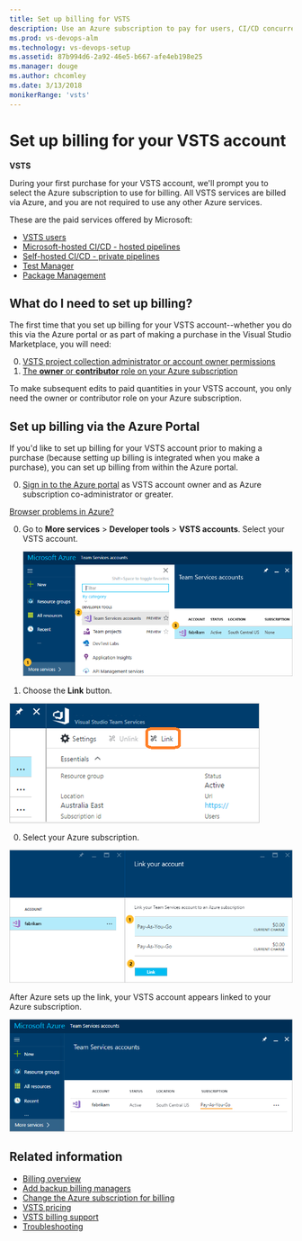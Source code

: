 ```yaml
---
title: Set up billing for VSTS 
description: Use an Azure subscription to pay for users, CI/CD concurrency, extensions, and cloud-based load testing for VSTS
ms.prod: vs-devops-alm
ms.technology: vs-devops-setup
ms.assetid: 87b994d6-2a92-46e5-b667-afe4eb198e25
ms.manager: douge
ms.author: chcomley
ms.date: 3/13/2018
monikerRange: 'vsts'
---
```



#  Set up billing for your VSTS account

**VSTS**

During your first purchase for your VSTS account, we'll prompt you to select the Azure subscription to use for billing. All VSTS services are billed via Azure, 
and you are not required to use any other Azure services. 
 
These are the paid services offered by Microsoft:
* [VSTS users](https://marketplace.visualstudio.com/items?itemName=ms.vss-vstsuser)
* [Microsoft-hosted CI/CD - hosted pipelines](https://marketplace.visualstudio.com/items?itemName=ms.build-release-hosted-pipelines)
* [Self-hosted CI/CD - private pipelines](https://marketplace.visualstudio.com/items?itemName=ms.build-release-private-pipelines)
* [Test Manager](https://marketplace.visualstudio.com/items?itemName=ms.vss-testmanager-web)
* [Package Management](https://marketplace.visualstudio.com/items?itemName=ms.feed)

## What do I need to set up billing?

The first time that you set up billing for your VSTS account--whether you do this via the Azure portal or as part of making a purchase in the Visual Studio Marketplace, you will need:

0. [VSTS project collection administrator or account owner permissions](../accounts/faq-add-delete-users.md#find-owner)
0. [The **owner** or **contributor** role on your Azure subscription](add-backup-billing-managers.md)

To make subsequent edits to paid quantities in your VSTS account, you only need the owner or contributor role on your Azure subscription.

## Set up billing via the Azure Portal
If you'd like to set up billing for your VSTS account prior to making a purchase (because setting up billing is integrated when you make a purchase), 
you can set up billing from within the Azure portal.

0. [Sign in to the Azure portal](https://portal.azure.com/) 
as VSTS account owner and as Azure subscription co-administrator or greater.
   
 [Browser problems in Azure?](https://azure.microsoft.com/en-us/documentation/articles/azure-preview-portal-supported-browsers-devices/)

0. Go to **More services** > **Developer tools** > **VSTS accounts**. 
Select your VSTS account.

    ![More services, Developer tools, VSTS accounts, select your account](_img/set-up-billing/ap_vso_startlink2.png)

0. Choose the **Link** button.

 ![Choose Link button over middle panel](_img/set-up-billing/ap-vso-selectlink2.png)

0. Select your Azure subscription. 

 ![Select an Azure subscription](_img/set-up-billing/ap_vso_selectsubscription.png)

 After Azure sets up the link, your VSTS account appears linked to your Azure subscription. 

 ![Your VSTS account is now linked to your Azure subscription](_img/set-up-billing/ap_vso_linked.png)

## Related information

- [Billing overview](overview.md)
- [Add backup billing managers](add-backup-billing-managers.md)
- [Change the Azure subscription for billing](change-azure-subscription.md)
- [VSTS pricing](https://azure.microsoft.com/pricing/details/visual-studio-team-services/)
- [VSTS billing support](https://www.visualstudio.com/team-services/support/)
- [Troubleshooting](faq-billing-setup.md)
